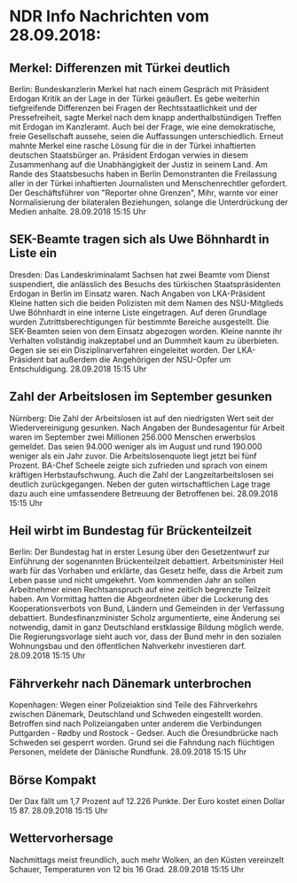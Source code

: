 # NDR Info Nachrichten vom 28.09.2018:


## Merkel: Differenzen mit Türkei deutlich
Berlin: Bundeskanzlerin Merkel hat nach einem Gespräch mit Präsident Erdogan Kritik an der Lage in der Türkei geäußert. Es gebe weiterhin tiefgreifende Differenzen bei Fragen der Rechtsstaatlichkeit und der Pressefreiheit, sagte Merkel nach dem knapp anderthalbstündigen Treffen mit Erdogan im Kanzleramt. Auch bei der Frage, wie eine demokratische, freie Gesellschaft aussehe, seien die Auffassungen unterschiedlich. Erneut mahnte Merkel eine rasche Lösung für die in der Türkei inhaftierten deutschen Staatsbürger an. Präsident Erdogan verwies in diesem Zusammenhang auf die Unabhängigkeit der Justiz in seinem Land. Am Rande des Staatsbesuchs haben in Berlin Demonstranten die Freilassung aller in der Türkei inhaftierten Journalisten und Menschenrechtler gefordert. Der Geschäftsführer von "Reporter ohne Grenzen", Mihr, warnte vor einer Normalisierung der bilateralen Beziehungen, solange die Unterdrückung der Medien anhalte. 28.09.2018 15:15 Uhr 

## SEK-Beamte tragen sich als Uwe Böhnhardt in Liste ein
Dresden: Das Landeskriminalamt Sachsen hat zwei Beamte vom Dienst suspendiert, die anlässlich des Besuchs des türkischen Staatspräsidenten Erdogan in Berlin im Einsatz waren. Nach Angaben von LKA-Präsident Kleine hatten sich die beiden Polizisten mit dem Namen des NSU-Mitglieds Uwe Böhnhardt in eine interne Liste eingetragen. Auf deren Grundlage wurden Zutrittsberechtigungen für bestimmte Bereiche ausgestellt. Die SEK-Beamten seien von dem Einsatz abgezogen worden. Kleine nannte ihr Verhalten vollständig inakzeptabel und an Dummheit kaum zu überbieten. Gegen sie sei ein Disziplinarverfahren eingeleitet worden. Der LKA-Präsident bat außerdem die Angehörigen der NSU-Opfer um Entschuldigung. 28.09.2018 15:15 Uhr 

## Zahl der Arbeitslosen im September gesunken
Nürnberg: Die Zahl der Arbeitslosen ist auf den niedrigsten Wert seit der Wiedervereinigung gesunken. Nach Angaben der Bundesagentur für Arbeit waren im September zwei Millionen 256.000 Menschen erwerbslos gemeldet. Das seien 94.000 weniger als im August und rund 190.000 weniger als ein Jahr zuvor. Die Arbeitslosenquote liegt jetzt bei fünf Prozent. BA-Chef Scheele zeigte sich zufrieden und sprach von einem kräftigen Herbstaufschwung. Auch die Zahl der Langzeitarbeitslosen sei deutlich zurückgegangen. Neben der guten wirtschaftlichen Lage trage dazu auch eine umfassendere Betreuung der Betroffenen bei. 28.09.2018 15:15 Uhr 

## Heil wirbt im Bundestag für Brückenteilzeit
Berlin: Der Bundestag hat in erster Lesung über den Gesetzentwurf zur Einführung der sogenannten Brückenteilzeit debattiert. Arbeitsminister Heil warb für das Vorhaben und erklärte, das Gesetz helfe, dass die Arbeit zum Leben passe und nicht umgekehrt. Vom kommenden Jahr an sollen Arbeitnehmer einen Rechtsanspruch auf eine zeitlich begrenzte Teilzeit haben. Am Vormittag hatten die Abgeordneten über die Lockerung des Kooperationsverbots von Bund, Ländern und Gemeinden in der Verfassung debattiert. Bundesfinanzminister Scholz argumentierte, eine Änderung sei notwendig, damit in ganz Deutschland erstklassige Bildung möglich werde. Die Regierungsvorlage sieht auch vor, dass der Bund mehr in den sozialen Wohnungsbau und den öffentlichen Nahverkehr investieren darf. 28.09.2018 15:15 Uhr 

## Fährverkehr nach Dänemark unterbrochen
Kopenhagen: Wegen einer Polizeiaktion sind Teile des Fährverkehrs zwischen Dänemark, Deutschland und Schweden eingestellt worden. Betroffen sind nach Polizeiangaben unter anderem die Verbindungen Puttgarden - Rødby und Rostock - Gedser. Auch die Öresundbrücke nach Schweden sei gesperrt worden. Grund sei die Fahndung nach flüchtigen Personen, meldete der Dänische Rundfunk. 28.09.2018 15:15 Uhr 

## Börse Kompakt
Der Dax fällt um 1,7 Prozent auf 12.226 Punkte. Der Euro kostet einen Dollar 15 87. 28.09.2018 15:15 Uhr 

## Wettervorhersage
Nachmittags meist freundlich, auch mehr Wolken, an den Küsten vereinzelt Schauer, Temperaturen von 12 bis 16 Grad. 28.09.2018 15:15 Uhr 
